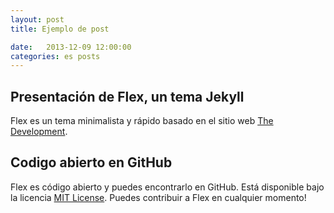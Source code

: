 ```yaml
---
layout: post
title: Ejemplo de post

date:   2013-12-09 12:00:00
categories: es posts
---
```


## Presentación de Flex, un tema Jekyll

Flex es un tema minimalista y rápido basado en el sitio web [The Development](https://jekyllthemes.io/theme/flex).

## Codigo abierto en GitHub

Flex es código abierto y puedes encontrarlo en GitHub. Está disponible bajo la licencia [MIT License](https://opensource.org/licenses/MIT). Puedes contribuir a Flex en cualquier momento!
